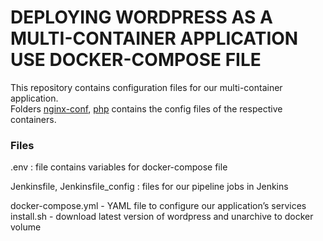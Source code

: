 # DEPLOYING WORDPRESS AS A MULTI-CONTAINER APPLICATION USE DOCKER-COMPOSE FILE  

This repository contains configuration files for our multi-container application.  
Folders [nginx-conf](https://github.com/ausard/EP_tsk2/tree/master/nginx-conf), [php](https://github.com/ausard/EP_tsk2/tree/master/php) contains the config files of the respective containers.  
### Files
.env : file contains variables for docker-compose file

Jenkinsfile, Jenkinsfile_config : files for our pipeline jobs in Jenkins  

docker-compose.yml - YAML file to configure our application’s services  
install.sh - download latest version of wordpress and unarchive  to docker volume  
